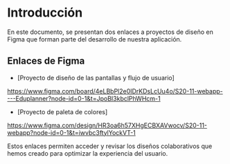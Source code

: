 # Introducción

En este documento, se presentan dos enlaces a proyectos de diseño en Figma que forman parte del desarrollo de nuestra aplicación.

## Enlaces de Figma

- [Proyecto de diseño de las pantallas y flujo de usuario]

https://www.figma.com/board/4eLBbPl2e0IDrKDsLcUu4o/S20-11-webapp----Eduplanner?node-id=0-1&t=JpoBI3kbclPhWHcm-1


- [Proyecto de paleta de colores]

https://www.figma.com/design/HR3oa6h57XHgECBXAVwocv/S20-11-webapp?node-id=0-1&t=iwvbc3ftylYockVT-1


Estos enlaces permiten acceder y revisar los diseños colaborativos que hemos creado para optimizar la experiencia del usuario.
